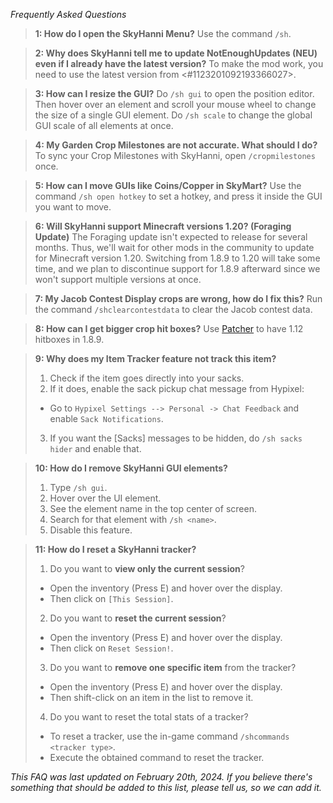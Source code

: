_Frequently Asked Questions_

> **1: How do I open the SkyHanni Menu?**
> Use the command `/sh`.

> **2: Why does SkyHanni tell me to update NotEnoughUpdates (NEU) even if I already have the latest version?**
> To make the mod work, you need to use the latest version from <#1123201092193366027>.

> **3: How can I resize the GUI?**
> Do `/sh gui` to open the position editor. Then hover over an element and scroll your mouse wheel to change the size of a single GUI element.
> Do `/sh scale` to change the global GUI scale of all elements at once.

> **4: My Garden Crop Milestones are not accurate. What should I do?**
> To sync your Crop Milestones with SkyHanni, open `/cropmilestones` once.

> **5: How can I move GUIs like Coins/Copper in SkyMart?**
> Use the command `/sh open hotkey` to set a hotkey, and press it inside the GUI you want to move.

> **6: Will SkyHanni support Minecraft versions 1.20? (Foraging Update)**
> The Foraging update isn't expected to release for several months.
> Thus, we'll wait for other mods in the community to update for Minecraft version 1.20.
> Switching from 1.8.9 to 1.20 will take some time, and we plan to discontinue support for 1.8.9 afterward since we won't support multiple versions at once.

> **7: My Jacob Contest Display crops are wrong, how do I fix this?**
> Run the command `/shclearcontestdata` to clear the Jacob contest data.

> **8: How can I get bigger crop hit boxes?**
> Use [Patcher](<https://sk1er.club/mods/patcher>) to have 1.12 hitboxes in 1.8.9.

> **9: Why does my Item Tracker feature not track this item?**
> 1. Check if the item goes directly into your sacks. 
> 2. If it does, enable the sack pickup chat message from Hypixel:
>  - Go to `Hypixel Settings --> Personal -> Chat Feedback` and enable `Sack Notifications`.
> 3. If you want the [Sacks] messages to be hidden, do `/sh sacks hider` and enable that.

> **10: How do I remove SkyHanni GUI elements?**
> 1. Type `/sh gui`.
> 2. Hover over the UI element.
> 3. See the element name in the top center of screen.
> 4. Search for that element with `/sh <name>`.
> 5. Disable this feature.
  
> **11: How do I reset a SkyHanni tracker?**
> 1. Do you want to **view only the current session**? 
>  - Open the inventory (Press E) and hover over the display. 
>  - Then click on `[This Session]`.
> 2. Do you want to **reset the current session**?
>  - Open the inventory (Press E) and hover over the display.
>  - Then click on `Reset Session!`.
> 3. Do you want to **remove one specific item** from the tracker?
>  - Open the inventory (Press E) and hover over the display.
>  - Then shift-click on an item in the list to remove it.
> 4. Do you want to reset the total stats of a tracker?
>  - To reset a tracker, use the in-game command `/shcommands <tracker type>`.
>  - Execute the obtained command to reset the tracker.


*This FAQ was last updated on February 20th, 2024.
If you believe there's something that should be added to this list, please tell us, so we can add it.*
